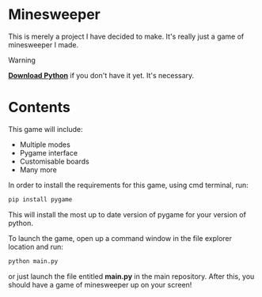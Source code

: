 # Minesweeper
 
This is merely a project I have decided to make. It's really just a game of minesweeper I made.

> [!WARNING]
> **[Download Python](https://www.python.org/downloads/)** if you don't have it yet. It's necessary.

# Contents

This game will include:
- Multiple modes
- Pygame interface
- Customisable boards
- Many more

In order to install the requirements for this game, using cmd terminal, run:
```bash
pip install pygame
```
This will install the most up to date version of pygame for your version of python.

To launch the game, open up a command window in the file explorer location and run:

```bash
python main.py
```
or just launch the file entitled **main.py** in the main repository. After this, you should have a game of minesweeper up on your screen!
